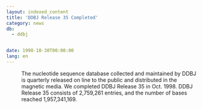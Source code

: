 ```yaml
---
layout: indexed_content
title: 'DDBJ Release 35 Completed'
category: news
db:
  - ddbj


date: 1998-10-30T00:00:00
lang: en
---
```


<dd>The nucleotide sequence database collected and maintained by DDBJ is quarterly released on line to the public and distributed in the magnetic media. We completed DDBJ Release 35 in Oct. 1998. DDBJ Release 35 consists of 2,759,261 entries, and the number of bases reached 1,957,341,169.</dd>
